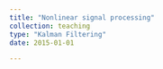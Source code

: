 ```yaml
---
title: "Nonlinear signal processing"
collection: teaching
type: "Kalman Filtering"
date: 2015-01-01

---
```




